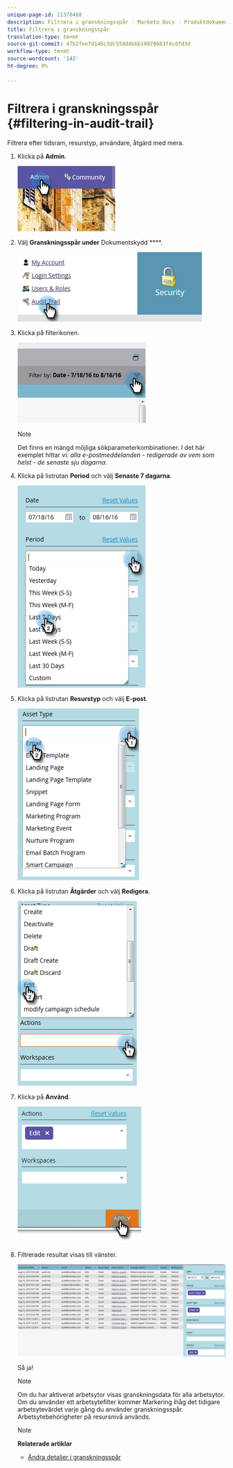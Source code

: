 ```yaml
---
unique-page-id: 11378468
description: Filtrera i granskningsspår - Marketo Docs - Produktdokumentation
title: Filtrera i granskningsspår
translation-type: tm+mt
source-git-commit: 47b2fee7d146c3dc558d4bbb10070683f4cdfd3d
workflow-type: tm+mt
source-wordcount: '142'
ht-degree: 0%

---
```



# Filtrera i granskningsspår {#filtering-in-audit-trail}

Filtrera efter tidsram, resurstyp, användare, åtgärd med mera.

1. Klicka på **Admin**.

   ![](assets/one-1.png)

1. Välj **Granskningsspår under** Dokumentskydd ****.

   ![](assets/two-1.png)

1. Klicka på filterikonen.

   ![](assets/three.png)

   >[!NOTE]
   >
   >Det finns en mängd möjliga sökparameterkombinationer. I det här exemplet hittar vi: *alla e-postmeddelanden - redigerade av vem som helst - de senaste sju dagarna*.

1. Klicka på listrutan **Period** och välj **Senaste 7 dagarna**.

   ![](assets/four.png)

1. Klicka på listrutan **Resurstyp** och välj **E-post**.

   ![](assets/five.png)

1. Klicka på listrutan **Åtgärder** och välj **Redigera**.

   ![](assets/six.png)

1. Klicka på **Använd**.

   ![](assets/seven.png)

1. Filtrerade resultat visas till vänster.

   ![](assets/eight.png)

   Så ja!

   >[!NOTE]
   >
   >Om du har aktiverat arbetsytor visas granskningsdata för alla arbetsytor. Om du använder ett arbetsytefilter kommer Markering ihåg det tidigare arbetsytevärdet varje gång du använder granskningsspår. Arbetsytebehörigheter på resursnivå används.

   >[!NOTE]
   >
   >**Relaterade artiklar**
   >
   >    
   >    
   >    * [Ändra detaljer i granskningsspår](change-details-in-audit-trail.md)


